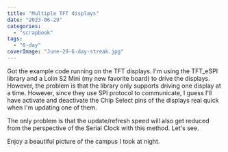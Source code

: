 ```yaml
---
title: "Multiple TFT displays"
date: "2023-06-29"
categories: 
  - "scrapbook"
tags: 
  - "6-day"
coverImage: "June-29-6-day-streak.jpg"
---
```

<!--more-->

Got the example code running on the TFT displays. I'm using the TFT\_eSPI library and a Lolin S2 Mini (my new favorite board) to drive the displays. However, the problem is that the library only supports driving one display at a time. However, since they use SPI protocol to communicate, I guess I'll have activate and deactivate the Chip Select pins of the displays real quick when I'm updating one of them.

The only problem is that the update/refresh speed will also get reduced from the perspective of the Serial Clock with this method. Let's see.

Enjoy a beautiful picture of the campus I took at night.
